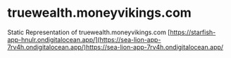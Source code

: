 # truewealth.moneyvikings.com
Static Representation of truewealth.moneyvikings.com
[https://starfish-app-hnulr.ondigitalocean.app/](https://sea-lion-app-7rv4h.ondigitalocean.app/)https://sea-lion-app-7rv4h.ondigitalocean.app/
